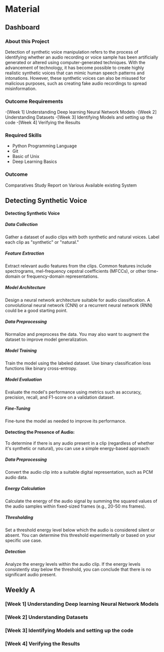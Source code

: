 # Material


## Dashboard

### About this Project

Detection of synthetic voice manipulation refers to the process of identifying whether an audio recording or voice sample has been artificially generated or altered using computer-generated techniques. With the advancement of technology, it has become possible to create highly realistic synthetic voices that can mimic human speech patterns and intonations. However, these synthetic voices can also be misused for malicious purposes, such as creating fake audio recordings to spread misinformation.

### Outcome Requirements

-[Week 1] Understanding Deep learning Neural Network Models
-[Week 2] Understanding Datasets
-[Week 3] Identifying Models and setting up the code
-[Week 4] Verifying the Results

### Required Skills

- Python Programming Language
- Git
- Basic of Unix
- Deep Learning Basics

### Outcome

Comparatives Study Report on Various Available existing System

## Detecting Synthetic Voice

#### Detecting Synthetic Voice

##### Data Collection
Gather a dataset of audio clips with both synthetic and natural voices. Label each clip as "synthetic" or "natural."

##### Feature Extraction
Extract relevant audio features from the clips. Common features include spectrograms, mel-frequency cepstral coefficients (MFCCs), or other time-domain or frequency-domain representations.

##### Model Architecture
Design a neural network architecture suitable for audio classification. A convolutional neural network (CNN) or a recurrent neural network (RNN) could be a good starting point.

##### Data Preprocessing
Normalize and preprocess the data. You may also want to augment the dataset to improve model generalization.

##### Model Training
Train the model using the labeled dataset. Use binary classification loss functions like binary cross-entropy.

##### Model Evaluation
Evaluate the model's performance using metrics such as accuracy, precision, recall, and F1-score on a validation dataset.

##### Fine-Tuning
Fine-tune the model as needed to improve its performance.


#### Detecting the Presence of Audio:
To determine if there is any audio present in a clip (regardless of whether it's synthetic or natural), you can use a simple energy-based approach:

##### Data Preprocessing
Convert the audio clip into a suitable digital representation, such as PCM audio data.

##### Energy Calculation
Calculate the energy of the audio signal by summing the squared values of the audio samples within fixed-sized frames (e.g., 20-50 ms frames).

##### Thresholding
Set a threshold energy level below which the audio is considered silent or absent. You can determine this threshold experimentally or based on your specific use case.

##### Detection
Analyze the energy levels within the audio clip. If the energy levels consistently stay below the threshold, you can conclude that there is no significant audio present.

## Weekly A

### [Week 1] Understanding Deep learning Neural Network Models


### [Week 2] Understanding Datasets


### [Week 3] Identifying Models and setting up the code


### [Week 4] Verifying the Results

